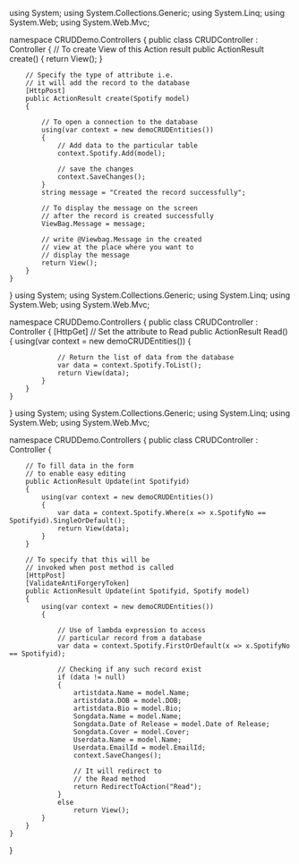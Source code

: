 using System;
using System.Collections.Generic;
using System.Linq;
using System.Web;
using System.Web.Mvc;
  
namespace CRUDDemo.Controllers
{
    public class CRUDController : Controller
    {
        // To create View of this Action result
        public ActionResult create() 
        {
            return View();
        }
  
        // Specify the type of attribute i.e.
        // it will add the record to the database
        [HttpPost] 
        public ActionResult create(Spotify model)
        {
              
            // To open a connection to the database
            using(var context = new demoCRUDEntities()) 
            {
                // Add data to the particular table
                context.Spotify.Add(model); 
                  
                // save the changes
                context.SaveChanges(); 
            }
            string message = "Created the record successfully";
              
            // To display the message on the screen
            // after the record is created successfully
            ViewBag.Message = message;     
              
            // write @Viewbag.Message in the created
            // view at the place where you want to
            // display the message
            return View(); 
        }
    }
}
using System;
using System.Collections.Generic;
using System.Linq;
using System.Web;
using System.Web.Mvc;
  
namespace CRUDDemo.Controllers
{
    public class CRUDController : Controller {
        [HttpGet] // Set the attribute to Read
            public ActionResult
            Read()
        {
            using(var context = new demoCRUDEntities())
            {
                  
                // Return the list of data from the database
                var data = context.Spotify.ToList(); 
                return View(data);
            }
        }
    }
}
using System;
using System.Collections.Generic;
using System.Linq;
using System.Web;
using System.Web.Mvc;
  
namespace CRUDDemo.Controllers
{
    public class CRUDController : Controller
    {
          
        // To fill data in the form 
        // to enable easy editing
        public ActionResult Update(int Spotifyid) 
        {
            using(var context = new demoCRUDEntities())
            {
                var data = context.Spotify.Where(x => x.SpotifyNo == Spotifyid).SingleOrDefault();
                return View(data);
            }
        }
  
        // To specify that this will be 
        // invoked when post method is called
        [HttpPost]
        [ValidateAntiForgeryToken] 
        public ActionResult Update(int Spotifyid, Spotify model)
        {
            using(var context = new demoCRUDEntities())
            {
                  
                // Use of lambda expression to access
                // particular record from a database
                var data = context.Spotify.FirstOrDefault(x => x.SpotifyNo == Spotifyid); 
                  
                // Checking if any such record exist 
                if (data != null) 
                {
                    artistdata.Name = model.Name;
                    artistdata.DOB = model.DOB;
                    artistdata.Bio = model.Bio;
                    Songdata.Name = model.Name;
                    Songdata.Date of Release = model.Date of Release;
                    Songdata.Cover = model.Cover;
                    Userdata.Name = model.Name;
                    Userdata.EmailId = model.EmailId;
                    context.SaveChanges();
                      
                    // It will redirect to 
                    // the Read method
                    return RedirectToAction("Read"); 
                }
                else
                    return View();
            }
        }
    }
}
